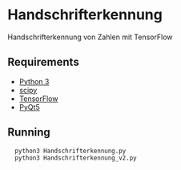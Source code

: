 # Handschrifterkennung

Handschrifterkennung von Zahlen mit TensorFlow

## Requirements

* [Python 3](https://www.python.org/)
* [scipy](https://www.scipy.org/)
* [TensorFlow](https://www.tensorflow.org/)
* [PyQt5](https://www.riverbankcomputing.com/software/pyqt/download5)

## Running

```
  python3 Handschrifterkennung.py
  python3 Handschrifterkennung_v2.py
```

